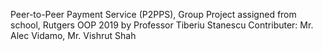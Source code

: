 Peer-to-Peer Payment Service (P2PPS), Group Project assigned from school, Rutgers OOP 2019 by Professor Tiberiu Stanescu
Contributer: Mr. Alec Vidamo, Mr. Vishrut Shah
